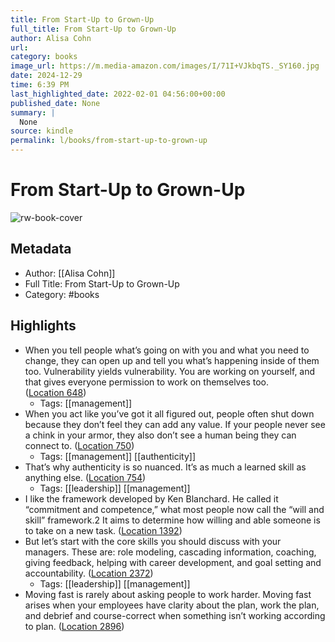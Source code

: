 ```yaml
---
title: From Start-Up to Grown-Up
full_title: From Start-Up to Grown-Up
author: Alisa Cohn
url: 
category: books
image_url: https://m.media-amazon.com/images/I/71I+VJkbqTS._SY160.jpg
date: 2024-12-29
time: 6:39 PM
last_highlighted_date: 2022-02-01 04:56:00+00:00
published_date: None
summary: |
  None
source: kindle
permalink: l/books/from-start-up-to-grown-up
---
```

# From Start-Up to Grown-Up

![rw-book-cover](https://m.media-amazon.com/images/I/71I+VJkbqTS._SY160.jpg)

## Metadata
- Author: [[Alisa Cohn]]
- Full Title: From Start-Up to Grown-Up
- Category: #books

## Highlights
- When you tell people what’s going on with you and what you need to change, they can open up and tell you what’s happening inside of them too. Vulnerability yields vulnerability. You are working on yourself, and that gives everyone permission to work on themselves too. ([Location 648](https://readwise.io/to_kindle?action=open&asin=B09B36PSK6&location=648))
    - Tags: [[management]] 
- When you act like you’ve got it all figured out, people often shut down because they don’t feel they can add any value. If your people never see a chink in your armor, they also don’t see a human being they can connect to. ([Location 750](https://readwise.io/to_kindle?action=open&asin=B09B36PSK6&location=750))
    - Tags: [[management]] [[authenticity]] 
- That’s why authenticity is so nuanced. It’s as much a learned skill as anything else. ([Location 754](https://readwise.io/to_kindle?action=open&asin=B09B36PSK6&location=754))
    - Tags: [[leadership]] [[management]] 
- I like the framework developed by Ken Blanchard. He called it “commitment and competence,” what most people now call the “will and skill” framework.2 It aims to determine how willing and able someone is to take on a new task. ([Location 1392](https://readwise.io/to_kindle?action=open&asin=B09B36PSK6&location=1392))
- But let’s start with the core skills you should discuss with your managers. These are: role modeling, cascading information, coaching, giving feedback, helping with career development, and goal setting and accountability. ([Location 2372](https://readwise.io/to_kindle?action=open&asin=B09B36PSK6&location=2372))
    - Tags: [[leadership]] [[management]] 
- Moving fast is rarely about asking people to work harder. Moving fast arises when your employees have clarity about the plan, work the plan, and debrief and course-correct when something isn’t working according to plan. ([Location 2896](https://readwise.io/to_kindle?action=open&asin=B09B36PSK6&location=2896))


